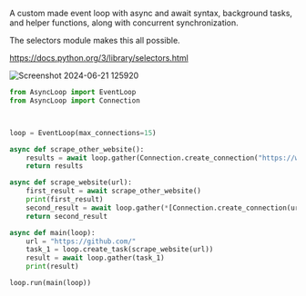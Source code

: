 A custom made event loop with async and await syntax,
background tasks, and helper functions, along with concurrent synchronization.

The selectors module makes this all possible.

https://docs.python.org/3/library/selectors.html

![Screenshot 2024-06-21 125920](https://github.com/bendeez/async_event_loop/assets/127566471/378260f9-9145-49ff-b910-366f1204171f)

```python
from AsyncLoop import EventLoop
from AsyncLoop import Connection



loop = EventLoop(max_connections=15)

async def scrape_other_website():
    results = await loop.gather(Connection.create_connection("https://www.google.com/"))
    return results

async def scrape_website(url):
    first_result = await scrape_other_website()
    print(first_result)
    second_result = await loop.gather(*[Connection.create_connection(url) for _ in range(10)])
    return second_result

async def main(loop):
    url = "https://github.com/"
    task_1 = loop.create_task(scrape_website(url))
    result = await loop.gather(task_1)
    print(result)

loop.run(main(loop))
